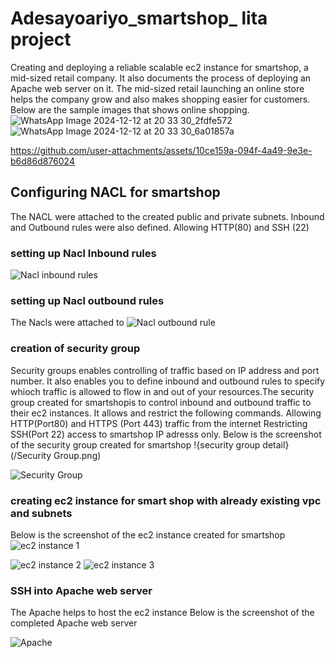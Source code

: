 # Adesayoariyo_smartshop_ lita project
Creating and deploying a reliable scalable ec2 instance for smartshop, a mid-sized retail company. It also documents the process of deploying an Apache web server on it.
The mid-sized retail launching an online store helps the company grow and also makes shopping easier for customers. Below are the sample images that shows online shopping.
![WhatsApp Image 2024-12-12 at 20 33 30_2fdfe572](https://github.com/user-attachments/assets/55ccf2de-298f-44c5-9fbc-7734cf87652d)
![WhatsApp Image 2024-12-12 at 20 33 30_6a01857a](https://github.com/user-attachments/assets/569214e2-4732-4b74-bb77-b03ecaa8ec4c)


https://github.com/user-attachments/assets/10ce159a-094f-4a49-9e3e-b6d86d876024

## Configuring NACL for smartshop
The NACL were attached to the created public and private subnets. Inbound and Outbound rules were also defined. Allowing  HTTP(80) and SSH (22)

### setting up Nacl Inbound rules
![Nacl inbound rules](https://github.com/user-attachments/assets/ab3094ab-2ad7-4bc3-b9ec-5218ebd6622c)


### setting up Nacl outbound rules
The Nacls were attached to 
![Nacl outbound rule](https://github.com/user-attachments/assets/186d8362-d510-44ee-aaac-db477a0d937d)

### creation of security group
Security groups enables controlling of traffic based on IP address and port number. It also enables you to define inbound and outbound rules to specify whioch traffic is allowed to flow in and out of your resources.The security group created for smartshopis to control inbound and outbound traffic to their ec2 instances. It allows and restrict the following commands.
Allowing HTTP(Port80) and HTTPS (Port 443) traffic from the internet
Restricting SSH(Port 22) access to smartshop IP adresss only.
Below is the screenshot of the security group created for smartshop
!{security group detail}(/Security Group.png)

![Security Group](https://github.com/user-attachments/assets/1985e7a6-e0db-49e7-802c-40692e883cb6)



### creating ec2 instance for smart shop with already existing vpc and subnets
 Below is the screenshot of the ec2 instance created for smartshop
 ![ec2 instance 1](https://github.com/user-attachments/assets/0a601212-0713-47ab-bc39-39e4ad382d9b)

 ![ec2 instance 2](https://github.com/user-attachments/assets/382dff62-3b74-4c58-976b-8c8afe3d1029)
 ![ec2 instance 3](https://github.com/user-attachments/assets/f03c7324-e5ee-4263-85e9-9f700dcc3eac)

 

 
 ### SSH into Apache web server
 The Apache helps to host the ec2 instance
Below is the screenshot of the completed Apache web server

![Apache](https://github.com/user-attachments/assets/84c9e75d-cf71-496e-af6a-cff86c9b3b8d)


